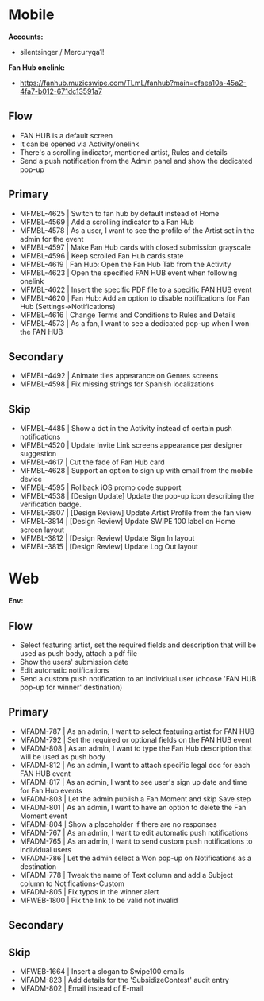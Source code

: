 # Mobile
**Accounts:**
- silentsinger / Mercuryqa1!
  
**Fan Hub onelink:** 
- https://fanhub.muzicswipe.com/TLmL/fanhub?main=cfaea10a-45a2-4fa7-b012-671dc13591a7 

## Flow
- FAN HUB is a default screen
- It can be opened via Activity/onelink
- There's a scrolling indicator, mentioned artist, Rules and details
- Send a push notification from the Admin panel and show the dedicated pop-up

## Primary
- MFMBL-4625 | Switch to fan hub by default instead of Home
- MFMBL-4569 | Add a scrolling indicator to a Fan Hub
- MFMBL-4578 | As a user, I want to see the profile of the Artist set in the admin for the event
- MFMBL-4597 | Make Fan Hub cards with closed submission grayscale
- MFMBL-4596 | Keep scrolled Fan Hub cards state
- MFMBL-4619 | Fan Hub: Open the Fan Hub Tab from the Activity
- MFMBL-4623 | Open the specified FAN HUB event when following onelink
- MFMBL-4622 | Insert the specific PDF file to a specific FAN HUB event
- MFMBL-4620 | Fan Hub: Add an option to disable notifications for Fan Hub (Settings->Notifications)
- MFMBL-4616 | Change Terms and Conditions to Rules and Details
- MFMBL-4573 | As a fan, I want to see a dedicated pop-up when I won the FAN HUB

## Secondary
- MFMBL-4492 | Animate tiles appearance on Genres screens
- MFMBL-4598 | Fix missing strings for Spanish localizations

## Skip
- MFMBL-4485 | Show a dot in the Activity instead of certain push notifications
- MFMBL-4520 | Update Invite Link screens appearance per designer suggestion
- MFMBL-4617 | Cut the fade of Fan Hub card
- MFMBL-4628 | Support an option to sign up with email from the mobile device
- MFMBL-4595 | Rollback iOS promo code support
- MFMBL-4538 | [Design Update] Update the pop-up icon describing the verification badge.
- MFMBL-3807 | [Design Review] Update Artist Profile from the fan view
- MFMBL-3814 | [Design Review] Update SWIPE 100 label on Home screen layout
- MFMBL-3812 | [Design Review] Update Sign In layout
- MFMBL-3815 | [Design Review] Update Log Out layout


# Web
**Env:**

## Flow
- Select featuring artist, set the required fields and description that will be used as push body, attach a pdf file
- Show the users' submission date
- Edit automatic notifications
- Send a custom push notification to an individual user (choose 'FAN HUB pop-up for winner' destination) 

## Primary
- MFADM-787 | As an admin, I want to select featuring artist for FAN HUB
- MFADM-792 | Set the required or optional fields on the FAN HUB event
- MFADM-808 | As an admin, I want to type the Fan Hub description that will be used as push body
- MFADM-812 | As an admin, I want to attach specific legal doc for each FAN HUB event
- MFADM-817 | As an admin, I want to see user's sign up date and time for Fan Hub events
- MFADM-803 | Let the admin publish a Fan Moment and skip Save step
- MFADM-801 | As an admin, I want to have an option to delete the Fan Moment event
- MFADM-804 | Show a placeholder if there are no responses
- MFADM-767 | As an admin, I want to edit automatic push notifications
- MFADM-765 | As an admin, I want to send custom push notifications to individual users
- MFADM-786 | Let the admin select a Won pop-up on Notifications as a destination
- MFADM-778 | Tweak the name of Text column and add a Subject column to Notifications-Custom
- MFADM-805 | Fix typos in the winner alert
- MFWEB-1800 | Fix the link to be valid not invalid

## Secondary

## Skip
- MFWEB-1664 | Insert a slogan to Swipe100 emails
- MFADM-823 | Add details for the 'SubsidizeContest' audit entry
- MFADM-802 | Email instead of E-mail
